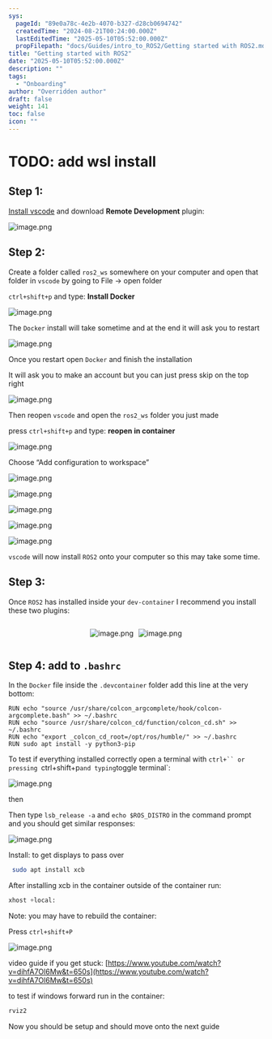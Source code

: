 ```yaml
---
sys:
  pageId: "89e0a78c-4e2b-4070-b327-d28cb0694742"
  createdTime: "2024-08-21T00:24:00.000Z"
  lastEditedTime: "2025-05-10T05:52:00.000Z"
  propFilepath: "docs/Guides/intro_to_ROS2/Getting started with ROS2.md"
title: "Getting started with ROS2"
date: "2025-05-10T05:52:00.000Z"
description: ""
tags:
  - "Onboarding"
author: "Overridden author"
draft: false
weight: 141
toc: false
icon: ""
---
```


# TODO: add wsl install

## Step 1:

[Install vscode](https://code.visualstudio.com/download) and download **Remote Development** plugin:

![image.png](https://prod-files-secure.s3.us-west-2.amazonaws.com/d518164a-d88e-44d1-a4ee-3adb3bd8bce0/efb52993-1881-4a40-b95e-6f020334f022/image.png?X-Amz-Algorithm=AWS4-HMAC-SHA256&X-Amz-Content-Sha256=UNSIGNED-PAYLOAD&X-Amz-Credential=ASIAZI2LB4663HZ3XMN6%2F20250602%2Fus-west-2%2Fs3%2Faws4_request&X-Amz-Date=20250602T110820Z&X-Amz-Expires=3600&X-Amz-Security-Token=IQoJb3JpZ2luX2VjECMaCXVzLXdlc3QtMiJHMEUCIG1j%2BleX16AtoPV01QGDMZhxF9b7eecA0GnbMDmuXscbAiEA0oUph4ccKX2A4er%2Fu08twbLVTgPRtv5C6JeITZzr3D4qiAQI6%2F%2F%2F%2F%2F%2F%2F%2F%2F%2F%2FARAAGgw2Mzc0MjMxODM4MDUiDICgQUJKM8Qh%2BH%2BjtyrcAy2%2Bxv7Obg4NuzQS3gp6pi4Bq0cHxtPrP8rC3ccQedg0jbd2MkpAVHz8sgPgmxD0ACJCm%2B3%2FXwEsUv%2BWjlPYVF74jv%2FWv3XsWQA%2FelqH1ZxrfaQMbF4RIhTJwqZWpAg1AYT2%2BBAbTjcMI1J3Vgd%2BPAO6VlCkkUzRiAEJN3v9wA4xuyd8CG3AsiG%2B1APX06A1jvdmFg%2FaByFRuwoAENlxhpPhjd8bSbhHsApqrArAapKNyRUFrlMPUX0ELzvMAcSiLJOw7EVkncCoODqPKbhCJuXrXVcyNWdoXs8x7JNrtAvS5TT47tWSVzjMsGvILDjqt4oPaVQICVSlLgkp5MDvttDfXGAWUHd%2F1%2BgMZsDiVa%2FWUhAWpu6KtjbcxFf8GcoNO5CRTY5YTzpO52FpNaplCFxopC70t0pyjrVODZiV%2FOEK20BlF90Fv28Piv%2BehFfQJSBIB6Q9SDHha%2BGNylwTv%2F%2FAo6NMnpzTVLFPxu8H437DTRkJvgEZYvMk7yqkg4QyjMXpUH%2BvFCxERY6ePsuQixjhBEprIrvS%2FJK6BMuExk4Nj47n2dXJtGzl4SR1oRUmAW6YSsQ500z91RYt7%2BSE7JxxXFhdDVox7MEr%2FrtM00czFKFURNJD3AOpQSlVMO%2F09cEGOqUB%2F1oHVNayM5AUgPQSktEiHV8GcTS3yrEPmaeJnhLQy5nuPuLTpsrw0mTA1nXDyZwOobVQSCWff%2FBjmqmPq%2BPEX1x0bCoRUkTV89ILEd3OFHDM99TXwXiSgLPaSGPKTQooTdCs0Hwv3YQyFBmXg5J56Xdg53KflYDVx76W%2BpDaTQlE3W%2BCZ1BTjrS6YxSuktqsID9q69GjnFGnmeqW6VteatOrkRMq&X-Amz-Signature=9754e18f5708c4fbdab1044b1806addb7172bf9396675ec20c7ccc785efbd5be&X-Amz-SignedHeaders=host&x-id=GetObject)

## Step 2:

Create a folder called `ros2_ws` somewhere on your computer and open that folder in `vscode` by going to File → open folder 

`ctrl+shift+p` and type: **Install Docker**

![image.png](https://prod-files-secure.s3.us-west-2.amazonaws.com/d518164a-d88e-44d1-a4ee-3adb3bd8bce0/2269dc0e-1cd5-47ff-bceb-c04ad9b2eab0/image.png?X-Amz-Algorithm=AWS4-HMAC-SHA256&X-Amz-Content-Sha256=UNSIGNED-PAYLOAD&X-Amz-Credential=ASIAZI2LB4663HZ3XMN6%2F20250602%2Fus-west-2%2Fs3%2Faws4_request&X-Amz-Date=20250602T110820Z&X-Amz-Expires=3600&X-Amz-Security-Token=IQoJb3JpZ2luX2VjECMaCXVzLXdlc3QtMiJHMEUCIG1j%2BleX16AtoPV01QGDMZhxF9b7eecA0GnbMDmuXscbAiEA0oUph4ccKX2A4er%2Fu08twbLVTgPRtv5C6JeITZzr3D4qiAQI6%2F%2F%2F%2F%2F%2F%2F%2F%2F%2F%2FARAAGgw2Mzc0MjMxODM4MDUiDICgQUJKM8Qh%2BH%2BjtyrcAy2%2Bxv7Obg4NuzQS3gp6pi4Bq0cHxtPrP8rC3ccQedg0jbd2MkpAVHz8sgPgmxD0ACJCm%2B3%2FXwEsUv%2BWjlPYVF74jv%2FWv3XsWQA%2FelqH1ZxrfaQMbF4RIhTJwqZWpAg1AYT2%2BBAbTjcMI1J3Vgd%2BPAO6VlCkkUzRiAEJN3v9wA4xuyd8CG3AsiG%2B1APX06A1jvdmFg%2FaByFRuwoAENlxhpPhjd8bSbhHsApqrArAapKNyRUFrlMPUX0ELzvMAcSiLJOw7EVkncCoODqPKbhCJuXrXVcyNWdoXs8x7JNrtAvS5TT47tWSVzjMsGvILDjqt4oPaVQICVSlLgkp5MDvttDfXGAWUHd%2F1%2BgMZsDiVa%2FWUhAWpu6KtjbcxFf8GcoNO5CRTY5YTzpO52FpNaplCFxopC70t0pyjrVODZiV%2FOEK20BlF90Fv28Piv%2BehFfQJSBIB6Q9SDHha%2BGNylwTv%2F%2FAo6NMnpzTVLFPxu8H437DTRkJvgEZYvMk7yqkg4QyjMXpUH%2BvFCxERY6ePsuQixjhBEprIrvS%2FJK6BMuExk4Nj47n2dXJtGzl4SR1oRUmAW6YSsQ500z91RYt7%2BSE7JxxXFhdDVox7MEr%2FrtM00czFKFURNJD3AOpQSlVMO%2F09cEGOqUB%2F1oHVNayM5AUgPQSktEiHV8GcTS3yrEPmaeJnhLQy5nuPuLTpsrw0mTA1nXDyZwOobVQSCWff%2FBjmqmPq%2BPEX1x0bCoRUkTV89ILEd3OFHDM99TXwXiSgLPaSGPKTQooTdCs0Hwv3YQyFBmXg5J56Xdg53KflYDVx76W%2BpDaTQlE3W%2BCZ1BTjrS6YxSuktqsID9q69GjnFGnmeqW6VteatOrkRMq&X-Amz-Signature=8d7d16cc170150c1cf3977767cabde243b09336dc01976cf01eb3c291301203d&X-Amz-SignedHeaders=host&x-id=GetObject)

The `Docker` install will take sometime and at the end it will ask you to restart

![image.png](https://prod-files-secure.s3.us-west-2.amazonaws.com/d518164a-d88e-44d1-a4ee-3adb3bd8bce0/ed233f78-be33-4b1f-b89c-9c346c0e961e/image.png?X-Amz-Algorithm=AWS4-HMAC-SHA256&X-Amz-Content-Sha256=UNSIGNED-PAYLOAD&X-Amz-Credential=ASIAZI2LB4663HZ3XMN6%2F20250602%2Fus-west-2%2Fs3%2Faws4_request&X-Amz-Date=20250602T110820Z&X-Amz-Expires=3600&X-Amz-Security-Token=IQoJb3JpZ2luX2VjECMaCXVzLXdlc3QtMiJHMEUCIG1j%2BleX16AtoPV01QGDMZhxF9b7eecA0GnbMDmuXscbAiEA0oUph4ccKX2A4er%2Fu08twbLVTgPRtv5C6JeITZzr3D4qiAQI6%2F%2F%2F%2F%2F%2F%2F%2F%2F%2F%2FARAAGgw2Mzc0MjMxODM4MDUiDICgQUJKM8Qh%2BH%2BjtyrcAy2%2Bxv7Obg4NuzQS3gp6pi4Bq0cHxtPrP8rC3ccQedg0jbd2MkpAVHz8sgPgmxD0ACJCm%2B3%2FXwEsUv%2BWjlPYVF74jv%2FWv3XsWQA%2FelqH1ZxrfaQMbF4RIhTJwqZWpAg1AYT2%2BBAbTjcMI1J3Vgd%2BPAO6VlCkkUzRiAEJN3v9wA4xuyd8CG3AsiG%2B1APX06A1jvdmFg%2FaByFRuwoAENlxhpPhjd8bSbhHsApqrArAapKNyRUFrlMPUX0ELzvMAcSiLJOw7EVkncCoODqPKbhCJuXrXVcyNWdoXs8x7JNrtAvS5TT47tWSVzjMsGvILDjqt4oPaVQICVSlLgkp5MDvttDfXGAWUHd%2F1%2BgMZsDiVa%2FWUhAWpu6KtjbcxFf8GcoNO5CRTY5YTzpO52FpNaplCFxopC70t0pyjrVODZiV%2FOEK20BlF90Fv28Piv%2BehFfQJSBIB6Q9SDHha%2BGNylwTv%2F%2FAo6NMnpzTVLFPxu8H437DTRkJvgEZYvMk7yqkg4QyjMXpUH%2BvFCxERY6ePsuQixjhBEprIrvS%2FJK6BMuExk4Nj47n2dXJtGzl4SR1oRUmAW6YSsQ500z91RYt7%2BSE7JxxXFhdDVox7MEr%2FrtM00czFKFURNJD3AOpQSlVMO%2F09cEGOqUB%2F1oHVNayM5AUgPQSktEiHV8GcTS3yrEPmaeJnhLQy5nuPuLTpsrw0mTA1nXDyZwOobVQSCWff%2FBjmqmPq%2BPEX1x0bCoRUkTV89ILEd3OFHDM99TXwXiSgLPaSGPKTQooTdCs0Hwv3YQyFBmXg5J56Xdg53KflYDVx76W%2BpDaTQlE3W%2BCZ1BTjrS6YxSuktqsID9q69GjnFGnmeqW6VteatOrkRMq&X-Amz-Signature=6f2dd2261ca02eaa1ae4310cb35487ebbe78acce33bdc676476a8370d8ea7d83&X-Amz-SignedHeaders=host&x-id=GetObject)

Once you restart open `Docker` and finish the installation

It will ask you to make an account but you can just press skip on the top right

![image.png](https://prod-files-secure.s3.us-west-2.amazonaws.com/d518164a-d88e-44d1-a4ee-3adb3bd8bce0/21010ad9-1659-4fd9-9f59-9932a09b2a3d/image.png?X-Amz-Algorithm=AWS4-HMAC-SHA256&X-Amz-Content-Sha256=UNSIGNED-PAYLOAD&X-Amz-Credential=ASIAZI2LB4663HZ3XMN6%2F20250602%2Fus-west-2%2Fs3%2Faws4_request&X-Amz-Date=20250602T110820Z&X-Amz-Expires=3600&X-Amz-Security-Token=IQoJb3JpZ2luX2VjECMaCXVzLXdlc3QtMiJHMEUCIG1j%2BleX16AtoPV01QGDMZhxF9b7eecA0GnbMDmuXscbAiEA0oUph4ccKX2A4er%2Fu08twbLVTgPRtv5C6JeITZzr3D4qiAQI6%2F%2F%2F%2F%2F%2F%2F%2F%2F%2F%2FARAAGgw2Mzc0MjMxODM4MDUiDICgQUJKM8Qh%2BH%2BjtyrcAy2%2Bxv7Obg4NuzQS3gp6pi4Bq0cHxtPrP8rC3ccQedg0jbd2MkpAVHz8sgPgmxD0ACJCm%2B3%2FXwEsUv%2BWjlPYVF74jv%2FWv3XsWQA%2FelqH1ZxrfaQMbF4RIhTJwqZWpAg1AYT2%2BBAbTjcMI1J3Vgd%2BPAO6VlCkkUzRiAEJN3v9wA4xuyd8CG3AsiG%2B1APX06A1jvdmFg%2FaByFRuwoAENlxhpPhjd8bSbhHsApqrArAapKNyRUFrlMPUX0ELzvMAcSiLJOw7EVkncCoODqPKbhCJuXrXVcyNWdoXs8x7JNrtAvS5TT47tWSVzjMsGvILDjqt4oPaVQICVSlLgkp5MDvttDfXGAWUHd%2F1%2BgMZsDiVa%2FWUhAWpu6KtjbcxFf8GcoNO5CRTY5YTzpO52FpNaplCFxopC70t0pyjrVODZiV%2FOEK20BlF90Fv28Piv%2BehFfQJSBIB6Q9SDHha%2BGNylwTv%2F%2FAo6NMnpzTVLFPxu8H437DTRkJvgEZYvMk7yqkg4QyjMXpUH%2BvFCxERY6ePsuQixjhBEprIrvS%2FJK6BMuExk4Nj47n2dXJtGzl4SR1oRUmAW6YSsQ500z91RYt7%2BSE7JxxXFhdDVox7MEr%2FrtM00czFKFURNJD3AOpQSlVMO%2F09cEGOqUB%2F1oHVNayM5AUgPQSktEiHV8GcTS3yrEPmaeJnhLQy5nuPuLTpsrw0mTA1nXDyZwOobVQSCWff%2FBjmqmPq%2BPEX1x0bCoRUkTV89ILEd3OFHDM99TXwXiSgLPaSGPKTQooTdCs0Hwv3YQyFBmXg5J56Xdg53KflYDVx76W%2BpDaTQlE3W%2BCZ1BTjrS6YxSuktqsID9q69GjnFGnmeqW6VteatOrkRMq&X-Amz-Signature=0ec6c60b9f01e0d3b46f80f716bb2df55ca8e47559f2d694f8b0a551e5cf7fa6&X-Amz-SignedHeaders=host&x-id=GetObject)

Then reopen `vscode` and open the `ros2_ws` folder you just made

press `ctrl+shift+p` and type: **reopen in container**

![image.png](https://prod-files-secure.s3.us-west-2.amazonaws.com/d518164a-d88e-44d1-a4ee-3adb3bd8bce0/4e93b8c2-41ad-488c-8095-c74205196118/image.png?X-Amz-Algorithm=AWS4-HMAC-SHA256&X-Amz-Content-Sha256=UNSIGNED-PAYLOAD&X-Amz-Credential=ASIAZI2LB4663HZ3XMN6%2F20250602%2Fus-west-2%2Fs3%2Faws4_request&X-Amz-Date=20250602T110820Z&X-Amz-Expires=3600&X-Amz-Security-Token=IQoJb3JpZ2luX2VjECMaCXVzLXdlc3QtMiJHMEUCIG1j%2BleX16AtoPV01QGDMZhxF9b7eecA0GnbMDmuXscbAiEA0oUph4ccKX2A4er%2Fu08twbLVTgPRtv5C6JeITZzr3D4qiAQI6%2F%2F%2F%2F%2F%2F%2F%2F%2F%2F%2FARAAGgw2Mzc0MjMxODM4MDUiDICgQUJKM8Qh%2BH%2BjtyrcAy2%2Bxv7Obg4NuzQS3gp6pi4Bq0cHxtPrP8rC3ccQedg0jbd2MkpAVHz8sgPgmxD0ACJCm%2B3%2FXwEsUv%2BWjlPYVF74jv%2FWv3XsWQA%2FelqH1ZxrfaQMbF4RIhTJwqZWpAg1AYT2%2BBAbTjcMI1J3Vgd%2BPAO6VlCkkUzRiAEJN3v9wA4xuyd8CG3AsiG%2B1APX06A1jvdmFg%2FaByFRuwoAENlxhpPhjd8bSbhHsApqrArAapKNyRUFrlMPUX0ELzvMAcSiLJOw7EVkncCoODqPKbhCJuXrXVcyNWdoXs8x7JNrtAvS5TT47tWSVzjMsGvILDjqt4oPaVQICVSlLgkp5MDvttDfXGAWUHd%2F1%2BgMZsDiVa%2FWUhAWpu6KtjbcxFf8GcoNO5CRTY5YTzpO52FpNaplCFxopC70t0pyjrVODZiV%2FOEK20BlF90Fv28Piv%2BehFfQJSBIB6Q9SDHha%2BGNylwTv%2F%2FAo6NMnpzTVLFPxu8H437DTRkJvgEZYvMk7yqkg4QyjMXpUH%2BvFCxERY6ePsuQixjhBEprIrvS%2FJK6BMuExk4Nj47n2dXJtGzl4SR1oRUmAW6YSsQ500z91RYt7%2BSE7JxxXFhdDVox7MEr%2FrtM00czFKFURNJD3AOpQSlVMO%2F09cEGOqUB%2F1oHVNayM5AUgPQSktEiHV8GcTS3yrEPmaeJnhLQy5nuPuLTpsrw0mTA1nXDyZwOobVQSCWff%2FBjmqmPq%2BPEX1x0bCoRUkTV89ILEd3OFHDM99TXwXiSgLPaSGPKTQooTdCs0Hwv3YQyFBmXg5J56Xdg53KflYDVx76W%2BpDaTQlE3W%2BCZ1BTjrS6YxSuktqsID9q69GjnFGnmeqW6VteatOrkRMq&X-Amz-Signature=f965d6fe3b13f50eb660de7ebfa74c3c20b12fda4a08c50f105d964da627cb40&X-Amz-SignedHeaders=host&x-id=GetObject)

Choose “Add configuration to workspace”

![image.png](https://prod-files-secure.s3.us-west-2.amazonaws.com/d518164a-d88e-44d1-a4ee-3adb3bd8bce0/9560b282-5060-4989-ba37-97e7b2c22476/image.png?X-Amz-Algorithm=AWS4-HMAC-SHA256&X-Amz-Content-Sha256=UNSIGNED-PAYLOAD&X-Amz-Credential=ASIAZI2LB4663HZ3XMN6%2F20250602%2Fus-west-2%2Fs3%2Faws4_request&X-Amz-Date=20250602T110820Z&X-Amz-Expires=3600&X-Amz-Security-Token=IQoJb3JpZ2luX2VjECMaCXVzLXdlc3QtMiJHMEUCIG1j%2BleX16AtoPV01QGDMZhxF9b7eecA0GnbMDmuXscbAiEA0oUph4ccKX2A4er%2Fu08twbLVTgPRtv5C6JeITZzr3D4qiAQI6%2F%2F%2F%2F%2F%2F%2F%2F%2F%2F%2FARAAGgw2Mzc0MjMxODM4MDUiDICgQUJKM8Qh%2BH%2BjtyrcAy2%2Bxv7Obg4NuzQS3gp6pi4Bq0cHxtPrP8rC3ccQedg0jbd2MkpAVHz8sgPgmxD0ACJCm%2B3%2FXwEsUv%2BWjlPYVF74jv%2FWv3XsWQA%2FelqH1ZxrfaQMbF4RIhTJwqZWpAg1AYT2%2BBAbTjcMI1J3Vgd%2BPAO6VlCkkUzRiAEJN3v9wA4xuyd8CG3AsiG%2B1APX06A1jvdmFg%2FaByFRuwoAENlxhpPhjd8bSbhHsApqrArAapKNyRUFrlMPUX0ELzvMAcSiLJOw7EVkncCoODqPKbhCJuXrXVcyNWdoXs8x7JNrtAvS5TT47tWSVzjMsGvILDjqt4oPaVQICVSlLgkp5MDvttDfXGAWUHd%2F1%2BgMZsDiVa%2FWUhAWpu6KtjbcxFf8GcoNO5CRTY5YTzpO52FpNaplCFxopC70t0pyjrVODZiV%2FOEK20BlF90Fv28Piv%2BehFfQJSBIB6Q9SDHha%2BGNylwTv%2F%2FAo6NMnpzTVLFPxu8H437DTRkJvgEZYvMk7yqkg4QyjMXpUH%2BvFCxERY6ePsuQixjhBEprIrvS%2FJK6BMuExk4Nj47n2dXJtGzl4SR1oRUmAW6YSsQ500z91RYt7%2BSE7JxxXFhdDVox7MEr%2FrtM00czFKFURNJD3AOpQSlVMO%2F09cEGOqUB%2F1oHVNayM5AUgPQSktEiHV8GcTS3yrEPmaeJnhLQy5nuPuLTpsrw0mTA1nXDyZwOobVQSCWff%2FBjmqmPq%2BPEX1x0bCoRUkTV89ILEd3OFHDM99TXwXiSgLPaSGPKTQooTdCs0Hwv3YQyFBmXg5J56Xdg53KflYDVx76W%2BpDaTQlE3W%2BCZ1BTjrS6YxSuktqsID9q69GjnFGnmeqW6VteatOrkRMq&X-Amz-Signature=5fd1a88cbe513b5d44f275fdea8c42aa7ce3b77e67ad90d323fb62fafbdff0d1&X-Amz-SignedHeaders=host&x-id=GetObject)

![image.png](https://prod-files-secure.s3.us-west-2.amazonaws.com/d518164a-d88e-44d1-a4ee-3adb3bd8bce0/2ee63f81-886b-48e8-a553-dc6e5eac99e4/image.png?X-Amz-Algorithm=AWS4-HMAC-SHA256&X-Amz-Content-Sha256=UNSIGNED-PAYLOAD&X-Amz-Credential=ASIAZI2LB4663HZ3XMN6%2F20250602%2Fus-west-2%2Fs3%2Faws4_request&X-Amz-Date=20250602T110820Z&X-Amz-Expires=3600&X-Amz-Security-Token=IQoJb3JpZ2luX2VjECMaCXVzLXdlc3QtMiJHMEUCIG1j%2BleX16AtoPV01QGDMZhxF9b7eecA0GnbMDmuXscbAiEA0oUph4ccKX2A4er%2Fu08twbLVTgPRtv5C6JeITZzr3D4qiAQI6%2F%2F%2F%2F%2F%2F%2F%2F%2F%2F%2FARAAGgw2Mzc0MjMxODM4MDUiDICgQUJKM8Qh%2BH%2BjtyrcAy2%2Bxv7Obg4NuzQS3gp6pi4Bq0cHxtPrP8rC3ccQedg0jbd2MkpAVHz8sgPgmxD0ACJCm%2B3%2FXwEsUv%2BWjlPYVF74jv%2FWv3XsWQA%2FelqH1ZxrfaQMbF4RIhTJwqZWpAg1AYT2%2BBAbTjcMI1J3Vgd%2BPAO6VlCkkUzRiAEJN3v9wA4xuyd8CG3AsiG%2B1APX06A1jvdmFg%2FaByFRuwoAENlxhpPhjd8bSbhHsApqrArAapKNyRUFrlMPUX0ELzvMAcSiLJOw7EVkncCoODqPKbhCJuXrXVcyNWdoXs8x7JNrtAvS5TT47tWSVzjMsGvILDjqt4oPaVQICVSlLgkp5MDvttDfXGAWUHd%2F1%2BgMZsDiVa%2FWUhAWpu6KtjbcxFf8GcoNO5CRTY5YTzpO52FpNaplCFxopC70t0pyjrVODZiV%2FOEK20BlF90Fv28Piv%2BehFfQJSBIB6Q9SDHha%2BGNylwTv%2F%2FAo6NMnpzTVLFPxu8H437DTRkJvgEZYvMk7yqkg4QyjMXpUH%2BvFCxERY6ePsuQixjhBEprIrvS%2FJK6BMuExk4Nj47n2dXJtGzl4SR1oRUmAW6YSsQ500z91RYt7%2BSE7JxxXFhdDVox7MEr%2FrtM00czFKFURNJD3AOpQSlVMO%2F09cEGOqUB%2F1oHVNayM5AUgPQSktEiHV8GcTS3yrEPmaeJnhLQy5nuPuLTpsrw0mTA1nXDyZwOobVQSCWff%2FBjmqmPq%2BPEX1x0bCoRUkTV89ILEd3OFHDM99TXwXiSgLPaSGPKTQooTdCs0Hwv3YQyFBmXg5J56Xdg53KflYDVx76W%2BpDaTQlE3W%2BCZ1BTjrS6YxSuktqsID9q69GjnFGnmeqW6VteatOrkRMq&X-Amz-Signature=cdae61f6da7cd8faf4070ae24e831c52cb8f0c09ca40bec6e266d83291973c53&X-Amz-SignedHeaders=host&x-id=GetObject)

![image.png](https://prod-files-secure.s3.us-west-2.amazonaws.com/d518164a-d88e-44d1-a4ee-3adb3bd8bce0/ae1580b2-b048-407e-aed9-b584224a7a04/image.png?X-Amz-Algorithm=AWS4-HMAC-SHA256&X-Amz-Content-Sha256=UNSIGNED-PAYLOAD&X-Amz-Credential=ASIAZI2LB4663HZ3XMN6%2F20250602%2Fus-west-2%2Fs3%2Faws4_request&X-Amz-Date=20250602T110820Z&X-Amz-Expires=3600&X-Amz-Security-Token=IQoJb3JpZ2luX2VjECMaCXVzLXdlc3QtMiJHMEUCIG1j%2BleX16AtoPV01QGDMZhxF9b7eecA0GnbMDmuXscbAiEA0oUph4ccKX2A4er%2Fu08twbLVTgPRtv5C6JeITZzr3D4qiAQI6%2F%2F%2F%2F%2F%2F%2F%2F%2F%2F%2FARAAGgw2Mzc0MjMxODM4MDUiDICgQUJKM8Qh%2BH%2BjtyrcAy2%2Bxv7Obg4NuzQS3gp6pi4Bq0cHxtPrP8rC3ccQedg0jbd2MkpAVHz8sgPgmxD0ACJCm%2B3%2FXwEsUv%2BWjlPYVF74jv%2FWv3XsWQA%2FelqH1ZxrfaQMbF4RIhTJwqZWpAg1AYT2%2BBAbTjcMI1J3Vgd%2BPAO6VlCkkUzRiAEJN3v9wA4xuyd8CG3AsiG%2B1APX06A1jvdmFg%2FaByFRuwoAENlxhpPhjd8bSbhHsApqrArAapKNyRUFrlMPUX0ELzvMAcSiLJOw7EVkncCoODqPKbhCJuXrXVcyNWdoXs8x7JNrtAvS5TT47tWSVzjMsGvILDjqt4oPaVQICVSlLgkp5MDvttDfXGAWUHd%2F1%2BgMZsDiVa%2FWUhAWpu6KtjbcxFf8GcoNO5CRTY5YTzpO52FpNaplCFxopC70t0pyjrVODZiV%2FOEK20BlF90Fv28Piv%2BehFfQJSBIB6Q9SDHha%2BGNylwTv%2F%2FAo6NMnpzTVLFPxu8H437DTRkJvgEZYvMk7yqkg4QyjMXpUH%2BvFCxERY6ePsuQixjhBEprIrvS%2FJK6BMuExk4Nj47n2dXJtGzl4SR1oRUmAW6YSsQ500z91RYt7%2BSE7JxxXFhdDVox7MEr%2FrtM00czFKFURNJD3AOpQSlVMO%2F09cEGOqUB%2F1oHVNayM5AUgPQSktEiHV8GcTS3yrEPmaeJnhLQy5nuPuLTpsrw0mTA1nXDyZwOobVQSCWff%2FBjmqmPq%2BPEX1x0bCoRUkTV89ILEd3OFHDM99TXwXiSgLPaSGPKTQooTdCs0Hwv3YQyFBmXg5J56Xdg53KflYDVx76W%2BpDaTQlE3W%2BCZ1BTjrS6YxSuktqsID9q69GjnFGnmeqW6VteatOrkRMq&X-Amz-Signature=59909d1319885a69866fe8eda0ab89824ba46393f8747820516279eef359ae54&X-Amz-SignedHeaders=host&x-id=GetObject)

![image.png](https://prod-files-secure.s3.us-west-2.amazonaws.com/d518164a-d88e-44d1-a4ee-3adb3bd8bce0/53255b28-f75e-430f-b9e3-c0ac8577e42b/image.png?X-Amz-Algorithm=AWS4-HMAC-SHA256&X-Amz-Content-Sha256=UNSIGNED-PAYLOAD&X-Amz-Credential=ASIAZI2LB4663HZ3XMN6%2F20250602%2Fus-west-2%2Fs3%2Faws4_request&X-Amz-Date=20250602T110820Z&X-Amz-Expires=3600&X-Amz-Security-Token=IQoJb3JpZ2luX2VjECMaCXVzLXdlc3QtMiJHMEUCIG1j%2BleX16AtoPV01QGDMZhxF9b7eecA0GnbMDmuXscbAiEA0oUph4ccKX2A4er%2Fu08twbLVTgPRtv5C6JeITZzr3D4qiAQI6%2F%2F%2F%2F%2F%2F%2F%2F%2F%2F%2FARAAGgw2Mzc0MjMxODM4MDUiDICgQUJKM8Qh%2BH%2BjtyrcAy2%2Bxv7Obg4NuzQS3gp6pi4Bq0cHxtPrP8rC3ccQedg0jbd2MkpAVHz8sgPgmxD0ACJCm%2B3%2FXwEsUv%2BWjlPYVF74jv%2FWv3XsWQA%2FelqH1ZxrfaQMbF4RIhTJwqZWpAg1AYT2%2BBAbTjcMI1J3Vgd%2BPAO6VlCkkUzRiAEJN3v9wA4xuyd8CG3AsiG%2B1APX06A1jvdmFg%2FaByFRuwoAENlxhpPhjd8bSbhHsApqrArAapKNyRUFrlMPUX0ELzvMAcSiLJOw7EVkncCoODqPKbhCJuXrXVcyNWdoXs8x7JNrtAvS5TT47tWSVzjMsGvILDjqt4oPaVQICVSlLgkp5MDvttDfXGAWUHd%2F1%2BgMZsDiVa%2FWUhAWpu6KtjbcxFf8GcoNO5CRTY5YTzpO52FpNaplCFxopC70t0pyjrVODZiV%2FOEK20BlF90Fv28Piv%2BehFfQJSBIB6Q9SDHha%2BGNylwTv%2F%2FAo6NMnpzTVLFPxu8H437DTRkJvgEZYvMk7yqkg4QyjMXpUH%2BvFCxERY6ePsuQixjhBEprIrvS%2FJK6BMuExk4Nj47n2dXJtGzl4SR1oRUmAW6YSsQ500z91RYt7%2BSE7JxxXFhdDVox7MEr%2FrtM00czFKFURNJD3AOpQSlVMO%2F09cEGOqUB%2F1oHVNayM5AUgPQSktEiHV8GcTS3yrEPmaeJnhLQy5nuPuLTpsrw0mTA1nXDyZwOobVQSCWff%2FBjmqmPq%2BPEX1x0bCoRUkTV89ILEd3OFHDM99TXwXiSgLPaSGPKTQooTdCs0Hwv3YQyFBmXg5J56Xdg53KflYDVx76W%2BpDaTQlE3W%2BCZ1BTjrS6YxSuktqsID9q69GjnFGnmeqW6VteatOrkRMq&X-Amz-Signature=043b4dec083b8656229d4f9f49104dfa7fcb595d9753fdd1eabbdcdac4c402bd&X-Amz-SignedHeaders=host&x-id=GetObject)

![image.png](https://prod-files-secure.s3.us-west-2.amazonaws.com/d518164a-d88e-44d1-a4ee-3adb3bd8bce0/7c562767-5af9-4ffb-97d1-327bcdf4ee00/image.png?X-Amz-Algorithm=AWS4-HMAC-SHA256&X-Amz-Content-Sha256=UNSIGNED-PAYLOAD&X-Amz-Credential=ASIAZI2LB4663HZ3XMN6%2F20250602%2Fus-west-2%2Fs3%2Faws4_request&X-Amz-Date=20250602T110820Z&X-Amz-Expires=3600&X-Amz-Security-Token=IQoJb3JpZ2luX2VjECMaCXVzLXdlc3QtMiJHMEUCIG1j%2BleX16AtoPV01QGDMZhxF9b7eecA0GnbMDmuXscbAiEA0oUph4ccKX2A4er%2Fu08twbLVTgPRtv5C6JeITZzr3D4qiAQI6%2F%2F%2F%2F%2F%2F%2F%2F%2F%2F%2FARAAGgw2Mzc0MjMxODM4MDUiDICgQUJKM8Qh%2BH%2BjtyrcAy2%2Bxv7Obg4NuzQS3gp6pi4Bq0cHxtPrP8rC3ccQedg0jbd2MkpAVHz8sgPgmxD0ACJCm%2B3%2FXwEsUv%2BWjlPYVF74jv%2FWv3XsWQA%2FelqH1ZxrfaQMbF4RIhTJwqZWpAg1AYT2%2BBAbTjcMI1J3Vgd%2BPAO6VlCkkUzRiAEJN3v9wA4xuyd8CG3AsiG%2B1APX06A1jvdmFg%2FaByFRuwoAENlxhpPhjd8bSbhHsApqrArAapKNyRUFrlMPUX0ELzvMAcSiLJOw7EVkncCoODqPKbhCJuXrXVcyNWdoXs8x7JNrtAvS5TT47tWSVzjMsGvILDjqt4oPaVQICVSlLgkp5MDvttDfXGAWUHd%2F1%2BgMZsDiVa%2FWUhAWpu6KtjbcxFf8GcoNO5CRTY5YTzpO52FpNaplCFxopC70t0pyjrVODZiV%2FOEK20BlF90Fv28Piv%2BehFfQJSBIB6Q9SDHha%2BGNylwTv%2F%2FAo6NMnpzTVLFPxu8H437DTRkJvgEZYvMk7yqkg4QyjMXpUH%2BvFCxERY6ePsuQixjhBEprIrvS%2FJK6BMuExk4Nj47n2dXJtGzl4SR1oRUmAW6YSsQ500z91RYt7%2BSE7JxxXFhdDVox7MEr%2FrtM00czFKFURNJD3AOpQSlVMO%2F09cEGOqUB%2F1oHVNayM5AUgPQSktEiHV8GcTS3yrEPmaeJnhLQy5nuPuLTpsrw0mTA1nXDyZwOobVQSCWff%2FBjmqmPq%2BPEX1x0bCoRUkTV89ILEd3OFHDM99TXwXiSgLPaSGPKTQooTdCs0Hwv3YQyFBmXg5J56Xdg53KflYDVx76W%2BpDaTQlE3W%2BCZ1BTjrS6YxSuktqsID9q69GjnFGnmeqW6VteatOrkRMq&X-Amz-Signature=7a344eca0a27a3a4f712f0f17d6289ea386a297cd7027c8d56b2202c81c551ea&X-Amz-SignedHeaders=host&x-id=GetObject)

`vscode` will now install `ROS2` onto your computer so this may take some time.

## Step 3:

Once `ROS2` has installed inside your `dev-container` I recommend you install these two plugins:

<div style="display: flex;flex-direction: row; column-gap:10px; max-width: 630px;justify-content: center;">
<div>

![image.png](https://prod-files-secure.s3.us-west-2.amazonaws.com/d518164a-d88e-44d1-a4ee-3adb3bd8bce0/3fc3d550-5a54-4ba1-ba6b-faa01cdb7369/image.png?X-Amz-Algorithm=AWS4-HMAC-SHA256&X-Amz-Content-Sha256=UNSIGNED-PAYLOAD&X-Amz-Credential=ASIAZI2LB4664ATB37XD%2F20250602%2Fus-west-2%2Fs3%2Faws4_request&X-Amz-Date=20250602T110825Z&X-Amz-Expires=3600&X-Amz-Security-Token=IQoJb3JpZ2luX2VjECMaCXVzLXdlc3QtMiJHMEUCIQClU%2F74gANpUF%2FtA5fJZ8uEKakmudpNsEKdEoocfzqUVAIgSrdNpMb23AEdjZXHiwh0urRUIph4NSEu02u15Kv9UmQqiAQI6%2F%2F%2F%2F%2F%2F%2F%2F%2F%2F%2FARAAGgw2Mzc0MjMxODM4MDUiDLS0spaPIxURAZZuQircA%2F8dOTxjmgU5qg8A95VTmseps3IK8CQIeEWsdUNU0SBTU%2FmNduNZinQtyEKXOYwv1PZI%2FWvM2QpKPXSuEkcofG10lA%2Fn7b2f%2BVpoBsyq%2Bc804kJCwpPgC9zyD3ZXcPkcVUV%2Fbd8P%2BHOqpZCE37YV4ejuS7lvIaSpsU9zOMlUp9q2zj5tSG01lVN7OekKR5BMbgjJc8Eu1JVtY3fA1KT3ckonZjJnI9Hh%2F7s03gUmDueSzHHwbIDaFIp146pgFEl%2BinshcqaAncFuhxZnOTR3dmTHdkzeMVEYm8LerukNqtmsOLOZXT%2F%2BB1geFy0dFoU3g7lDXrT073T0Afewr0Zw2AxrI3RY%2FJ%2FXzttYb9WibQOAI2331124XwfKlv2FkiO8cYHnVQJglQamxt2OoyuPa7z2CS668NmZtOpiQ%2BgMN3AWVetug1iZkkS%2FUUuRsvFnBTuv0W9V3pJSrHwWsqTC%2BHmcW4fSaFXi4Uq2PR4UIFx60DlgmgbYsGAOVHunOVD18%2By9%2BZwAcY6dRQDGvUj5xNATXee2Wo3YHJd4o71F28wXLo9WjCJKk%2B5xkqa8lzW3ZNeH2IYM22zwm7DYjPG7yHDa9geIZJtc7d6qzFO%2FaXhId12z8la1alHKWmRIMOP09cEGOqUB38pQ9ua2QEgYGLzbk%2FpuJQKRuwBWqn%2Br8L5IrC%2F91nibN%2FiYB9%2B4Jq6%2BZJGijOy97JbyTnRt38zDWFRvNJYMi8d%2FNMy1kK8JhMfVY%2BiaKg9bxYnpn9pqKnLmLquWxeOCb7BZuTYaTB2VTvmsd34kQEeovSjJnz7%2FKK7yQ%2BydRUJDMeOhkwopVYvGXyfAEm8qkyuuy3LT3wXlGzapfrchPlj4qf1p&X-Amz-Signature=5ae5bb2e3e7edcca42ee4891aa59cabc4a6b7514eef3eb5b6897cac8acd59569&X-Amz-SignedHeaders=host&x-id=GetObject)

</div>
<div>

![image.png](https://prod-files-secure.s3.us-west-2.amazonaws.com/d518164a-d88e-44d1-a4ee-3adb3bd8bce0/d994cc66-13c2-4093-a5a3-f84cf4601a82/image.png?X-Amz-Algorithm=AWS4-HMAC-SHA256&X-Amz-Content-Sha256=UNSIGNED-PAYLOAD&X-Amz-Credential=ASIAZI2LB466Q35ZDBZH%2F20250602%2Fus-west-2%2Fs3%2Faws4_request&X-Amz-Date=20250602T110827Z&X-Amz-Expires=3600&X-Amz-Security-Token=IQoJb3JpZ2luX2VjECMaCXVzLXdlc3QtMiJHMEUCIQDIg2U9MxMJZArw8Ie9bPoNN6RzmA45NYpTnDZqzCpVJwIgKtZc1RmZVWg86KhYgNDJeMEW9YlE2XconULDnYy0axoqiAQI6%2F%2F%2F%2F%2F%2F%2F%2F%2F%2F%2FARAAGgw2Mzc0MjMxODM4MDUiDOiYSabrkzaOn4taBCrcA9zwmJRBenO3WgKMmq3kT45dcQyAUxVflSLICfMRxk277TZsmme8G%2F45qzk5WepK4X0YfbAYuhoJA2SEvza4m%2B9eub6Fjz7Uyl98XHPBIfuZltDHfRZOwpg00iSBAjRotiKInx7rqJgUNJuv1jXStVuO4aIl4W78P1XvlCxWT95dccQLPDGrOQcRSb5Ww2ccsL9TJO0mlOOqikb4TmC9zruqd0wsxrYWh%2Fc8G75vEN9GdBqDrrv3HbiAGf2iJs4KxgCITUnKxy%2F2sCu%2BNxga1TzSU%2F0SR1csVtnyOoMQYnJKOZL6yYiRRohRoZr0fYB4BUG3GzSSiu%2BODepzDyRxCBLaS1RPQZwTmvBdj24TRbM20eHhP8Z6kpWlWAlIixVpWUmU1HkbXNe%2BchV9CavSgr0phsfABGL9eZVQb8jpwpk3myRBBAEO%2BnvbzlpEowFrx7jMQlCGV99YO%2BSOEAaN2F606grObk6GWrJUq0WWljlVs6pryODGH9nbQDVUJCR9vhHGycLQ%2BEimS1LSu3Xk9n31HE6pquYJdD4uBk8SqUp4nGMvx8PZRdHuww%2Fi6YHxEDZpr9wFV5CPiCbf2y%2F0Wrz0%2BhMSJ2cgIQLUflMyZv6cd20TL0pMzg75dn9vMIb19cEGOqUBKABQCZRn1Cz7JS6i3iidRb7vYYJzZ1tDgqudMPSIzMUlRo1Tvoih1ZJjBggNFyG1IwGYZVryoGTHveEoAmOkba9%2Fzisnt%2F%2BaUNFQV6DB0i2W%2FWfIjvxGJyYPXu8Yne2TSaeDOD%2F9RwsRi9N9pU9FqHzTE3MOLG8iDYLMmlwsBCcYJJSOjO3iS8qyVqd2v7V9QlIuw1%2FnMYA6nGaawJZbwoc%2F487n&X-Amz-Signature=85ca4b571d2106aaebffcaed833369036cb93347b2d66b76dcbe78397701d4f5&X-Amz-SignedHeaders=host&x-id=GetObject)

</div>
</div>

## Step 4: add to `.bashrc`

In the `Docker` file inside the `.devcontainer` folder add this line at the very bottom: 

```docker
RUN echo "source /usr/share/colcon_argcomplete/hook/colcon-argcomplete.bash" >> ~/.bashrc
RUN echo "source /usr/share/colcon_cd/function/colcon_cd.sh" >> ~/.bashrc
RUN echo "export _colcon_cd_root=/opt/ros/humble/" >> ~/.bashrc
RUN sudo apt install -y python3-pip 
```

To test if everything installed correctly open a terminal with `ctrl+`` or pressing `ctrl+shift+p` and typing `toggle terminal`:

![image.png](https://prod-files-secure.s3.us-west-2.amazonaws.com/d518164a-d88e-44d1-a4ee-3adb3bd8bce0/6a4943d8-b04e-4c02-9a58-775f3384d1a5/image.png?X-Amz-Algorithm=AWS4-HMAC-SHA256&X-Amz-Content-Sha256=UNSIGNED-PAYLOAD&X-Amz-Credential=ASIAZI2LB4663HZ3XMN6%2F20250602%2Fus-west-2%2Fs3%2Faws4_request&X-Amz-Date=20250602T110820Z&X-Amz-Expires=3600&X-Amz-Security-Token=IQoJb3JpZ2luX2VjECMaCXVzLXdlc3QtMiJHMEUCIG1j%2BleX16AtoPV01QGDMZhxF9b7eecA0GnbMDmuXscbAiEA0oUph4ccKX2A4er%2Fu08twbLVTgPRtv5C6JeITZzr3D4qiAQI6%2F%2F%2F%2F%2F%2F%2F%2F%2F%2F%2FARAAGgw2Mzc0MjMxODM4MDUiDICgQUJKM8Qh%2BH%2BjtyrcAy2%2Bxv7Obg4NuzQS3gp6pi4Bq0cHxtPrP8rC3ccQedg0jbd2MkpAVHz8sgPgmxD0ACJCm%2B3%2FXwEsUv%2BWjlPYVF74jv%2FWv3XsWQA%2FelqH1ZxrfaQMbF4RIhTJwqZWpAg1AYT2%2BBAbTjcMI1J3Vgd%2BPAO6VlCkkUzRiAEJN3v9wA4xuyd8CG3AsiG%2B1APX06A1jvdmFg%2FaByFRuwoAENlxhpPhjd8bSbhHsApqrArAapKNyRUFrlMPUX0ELzvMAcSiLJOw7EVkncCoODqPKbhCJuXrXVcyNWdoXs8x7JNrtAvS5TT47tWSVzjMsGvILDjqt4oPaVQICVSlLgkp5MDvttDfXGAWUHd%2F1%2BgMZsDiVa%2FWUhAWpu6KtjbcxFf8GcoNO5CRTY5YTzpO52FpNaplCFxopC70t0pyjrVODZiV%2FOEK20BlF90Fv28Piv%2BehFfQJSBIB6Q9SDHha%2BGNylwTv%2F%2FAo6NMnpzTVLFPxu8H437DTRkJvgEZYvMk7yqkg4QyjMXpUH%2BvFCxERY6ePsuQixjhBEprIrvS%2FJK6BMuExk4Nj47n2dXJtGzl4SR1oRUmAW6YSsQ500z91RYt7%2BSE7JxxXFhdDVox7MEr%2FrtM00czFKFURNJD3AOpQSlVMO%2F09cEGOqUB%2F1oHVNayM5AUgPQSktEiHV8GcTS3yrEPmaeJnhLQy5nuPuLTpsrw0mTA1nXDyZwOobVQSCWff%2FBjmqmPq%2BPEX1x0bCoRUkTV89ILEd3OFHDM99TXwXiSgLPaSGPKTQooTdCs0Hwv3YQyFBmXg5J56Xdg53KflYDVx76W%2BpDaTQlE3W%2BCZ1BTjrS6YxSuktqsID9q69GjnFGnmeqW6VteatOrkRMq&X-Amz-Signature=a3797daf6d9f751aecd90112f9b2328f10107b0ef754cb48ddb659b8fb46b2cf&X-Amz-SignedHeaders=host&x-id=GetObject)

then 

Then type `lsb_release -a` and `echo $ROS_DISTRO` in the command prompt and you should get similar responses:

![image.png](https://prod-files-secure.s3.us-west-2.amazonaws.com/d518164a-d88e-44d1-a4ee-3adb3bd8bce0/3e635dec-a805-4e85-8b9e-d000e5b71a4e/image.png?X-Amz-Algorithm=AWS4-HMAC-SHA256&X-Amz-Content-Sha256=UNSIGNED-PAYLOAD&X-Amz-Credential=ASIAZI2LB4663HZ3XMN6%2F20250602%2Fus-west-2%2Fs3%2Faws4_request&X-Amz-Date=20250602T110820Z&X-Amz-Expires=3600&X-Amz-Security-Token=IQoJb3JpZ2luX2VjECMaCXVzLXdlc3QtMiJHMEUCIG1j%2BleX16AtoPV01QGDMZhxF9b7eecA0GnbMDmuXscbAiEA0oUph4ccKX2A4er%2Fu08twbLVTgPRtv5C6JeITZzr3D4qiAQI6%2F%2F%2F%2F%2F%2F%2F%2F%2F%2F%2FARAAGgw2Mzc0MjMxODM4MDUiDICgQUJKM8Qh%2BH%2BjtyrcAy2%2Bxv7Obg4NuzQS3gp6pi4Bq0cHxtPrP8rC3ccQedg0jbd2MkpAVHz8sgPgmxD0ACJCm%2B3%2FXwEsUv%2BWjlPYVF74jv%2FWv3XsWQA%2FelqH1ZxrfaQMbF4RIhTJwqZWpAg1AYT2%2BBAbTjcMI1J3Vgd%2BPAO6VlCkkUzRiAEJN3v9wA4xuyd8CG3AsiG%2B1APX06A1jvdmFg%2FaByFRuwoAENlxhpPhjd8bSbhHsApqrArAapKNyRUFrlMPUX0ELzvMAcSiLJOw7EVkncCoODqPKbhCJuXrXVcyNWdoXs8x7JNrtAvS5TT47tWSVzjMsGvILDjqt4oPaVQICVSlLgkp5MDvttDfXGAWUHd%2F1%2BgMZsDiVa%2FWUhAWpu6KtjbcxFf8GcoNO5CRTY5YTzpO52FpNaplCFxopC70t0pyjrVODZiV%2FOEK20BlF90Fv28Piv%2BehFfQJSBIB6Q9SDHha%2BGNylwTv%2F%2FAo6NMnpzTVLFPxu8H437DTRkJvgEZYvMk7yqkg4QyjMXpUH%2BvFCxERY6ePsuQixjhBEprIrvS%2FJK6BMuExk4Nj47n2dXJtGzl4SR1oRUmAW6YSsQ500z91RYt7%2BSE7JxxXFhdDVox7MEr%2FrtM00czFKFURNJD3AOpQSlVMO%2F09cEGOqUB%2F1oHVNayM5AUgPQSktEiHV8GcTS3yrEPmaeJnhLQy5nuPuLTpsrw0mTA1nXDyZwOobVQSCWff%2FBjmqmPq%2BPEX1x0bCoRUkTV89ILEd3OFHDM99TXwXiSgLPaSGPKTQooTdCs0Hwv3YQyFBmXg5J56Xdg53KflYDVx76W%2BpDaTQlE3W%2BCZ1BTjrS6YxSuktqsID9q69GjnFGnmeqW6VteatOrkRMq&X-Amz-Signature=985d8f539e376a8278623e69fafe8f9ae2cdc4ca047a6df659973bb54535465e&X-Amz-SignedHeaders=host&x-id=GetObject)

Install:  to get displays to pass over

```bash
 sudo apt install xcb
```

After installing xcb in the container outside of the container run:

```python
xhost +local:
```

Note: you may have to rebuild the container:

Press `ctrl+shift+P`

![image.png](https://prod-files-secure.s3.us-west-2.amazonaws.com/d518164a-d88e-44d1-a4ee-3adb3bd8bce0/6c2be660-2618-4c38-9c26-53554f7a0b7b/image.png?X-Amz-Algorithm=AWS4-HMAC-SHA256&X-Amz-Content-Sha256=UNSIGNED-PAYLOAD&X-Amz-Credential=ASIAZI2LB4663HZ3XMN6%2F20250602%2Fus-west-2%2Fs3%2Faws4_request&X-Amz-Date=20250602T110820Z&X-Amz-Expires=3600&X-Amz-Security-Token=IQoJb3JpZ2luX2VjECMaCXVzLXdlc3QtMiJHMEUCIG1j%2BleX16AtoPV01QGDMZhxF9b7eecA0GnbMDmuXscbAiEA0oUph4ccKX2A4er%2Fu08twbLVTgPRtv5C6JeITZzr3D4qiAQI6%2F%2F%2F%2F%2F%2F%2F%2F%2F%2F%2FARAAGgw2Mzc0MjMxODM4MDUiDICgQUJKM8Qh%2BH%2BjtyrcAy2%2Bxv7Obg4NuzQS3gp6pi4Bq0cHxtPrP8rC3ccQedg0jbd2MkpAVHz8sgPgmxD0ACJCm%2B3%2FXwEsUv%2BWjlPYVF74jv%2FWv3XsWQA%2FelqH1ZxrfaQMbF4RIhTJwqZWpAg1AYT2%2BBAbTjcMI1J3Vgd%2BPAO6VlCkkUzRiAEJN3v9wA4xuyd8CG3AsiG%2B1APX06A1jvdmFg%2FaByFRuwoAENlxhpPhjd8bSbhHsApqrArAapKNyRUFrlMPUX0ELzvMAcSiLJOw7EVkncCoODqPKbhCJuXrXVcyNWdoXs8x7JNrtAvS5TT47tWSVzjMsGvILDjqt4oPaVQICVSlLgkp5MDvttDfXGAWUHd%2F1%2BgMZsDiVa%2FWUhAWpu6KtjbcxFf8GcoNO5CRTY5YTzpO52FpNaplCFxopC70t0pyjrVODZiV%2FOEK20BlF90Fv28Piv%2BehFfQJSBIB6Q9SDHha%2BGNylwTv%2F%2FAo6NMnpzTVLFPxu8H437DTRkJvgEZYvMk7yqkg4QyjMXpUH%2BvFCxERY6ePsuQixjhBEprIrvS%2FJK6BMuExk4Nj47n2dXJtGzl4SR1oRUmAW6YSsQ500z91RYt7%2BSE7JxxXFhdDVox7MEr%2FrtM00czFKFURNJD3AOpQSlVMO%2F09cEGOqUB%2F1oHVNayM5AUgPQSktEiHV8GcTS3yrEPmaeJnhLQy5nuPuLTpsrw0mTA1nXDyZwOobVQSCWff%2FBjmqmPq%2BPEX1x0bCoRUkTV89ILEd3OFHDM99TXwXiSgLPaSGPKTQooTdCs0Hwv3YQyFBmXg5J56Xdg53KflYDVx76W%2BpDaTQlE3W%2BCZ1BTjrS6YxSuktqsID9q69GjnFGnmeqW6VteatOrkRMq&X-Amz-Signature=51db61fdaccff5fcb5de13738ffa07b4294628f9e11e82ccf29ee2f7f07ca4a7&X-Amz-SignedHeaders=host&x-id=GetObject)

video guide if you get stuck: [https://www.youtube.com/watch?v=dihfA7Ol6Mw&t=650s](https://www.youtube.com/watch?v=dihfA7Ol6Mw&t=650s)

to test if windows forward run in the container:

```bash
rviz2
```

Now you should be setup and should move onto the next guide 
